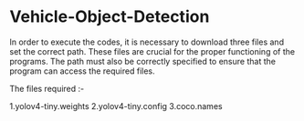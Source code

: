 # Vehicle-Object-Detection

In order to execute the codes, it is necessary to download three files and set the correct path. These files are crucial for the proper functioning of the programs. 
The path must also be correctly specified to ensure that the program can access the required files. 

The files required :-

1.yolov4-tiny.weights
2.yolov4-tiny.config
3.coco.names
